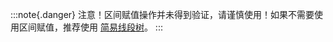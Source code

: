 :::note{.danger}
注意！区间赋值操作并未得到验证，请谨慎使用！如果不需要使用区间赋值，推荐使用 [简易线段树](/tool-codes/simple_segment_tree)。
:::
